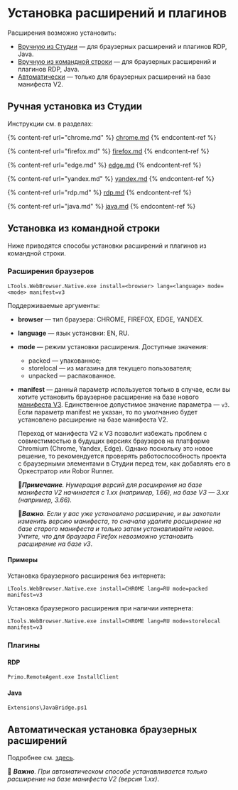 # Установка расширений и плагинов

Расширения возможно установить:
* [Вручную из Студии](https://docs.primo-rpa.ru/primo-rpa/primo-studio/settings/plugin-install#ruchnaya-ustanovka-iz-studii) — для браузерных расширений и плагинов RDP, Java.
* [Вручную из командной строки](https://docs.primo-rpa.ru/primo-rpa/primo-studio/settings/plugin-install#ustanovka-iz-komandnoi-stroki) — для браузерных расширений и плагинов RDP, Java.
* [Автоматически](https://docs.primo-rpa.ru/primo-rpa/primo-studio/settings/autoinstall-browser-extension) — только для браузерных расширений на базе манифеста V2.

## Ручная установка из Студии

Инструкции см. в разделах:

{% content-ref url="chrome.md" %}
[chrome.md](chrome.md)
{% endcontent-ref %}

{% content-ref url="firefox.md" %}
[firefox.md](firefox.md)
{% endcontent-ref %}

{% content-ref url="edge.md" %}
[edge.md](edge.md)
{% endcontent-ref %}

{% content-ref url="yandex.md" %}
[yandex.md](yandex.md)
{% endcontent-ref %}

{% content-ref url="rdp.md" %}
[rdp.md](rdp.md)
{% endcontent-ref %} 

{% content-ref url="java.md" %}
[java.md](java.md)
{% endcontent-ref %}


## Установка из командной строки

Ниже приводятся способы установки расширений и плагинов из командной строки.

### Расширения браузеров

```
LTools.WebBrowser.Native.exe install=<browser> lang=<language> mode=<mode> manifest=v3
```
Поддерживаемые аргументы:
* **browser** — тип браузера: CHROME, FIREFOX, EDGE, YANDEX.
* **language** — язык установки: EN, RU.
* **mode** — режим установки расширения. Доступные значения:
  * packed — упакованное;
  * storelocal — из магазина для текущего  пользователя;
  * unpacked — распакованное.
* **manifest** — данный параметр используется только в случае, если вы хотите установить браузерное расширение на базе нового [манифеста V3](https://developer.chrome.com/docs/extensions/develop/migrate/what-is-mv3?hl=ru). Единственное допустимое значение параметра — `v3`. Если параметр manifest не указан, то по умолчанию будет установлено расширение на базе манифеста V2.

  Переход от манифеста V2 к V3 позволит избежать проблем с совместимостью в будущих версиях браузеров на платформе Chromium (Chrome, Yandex, Edge). Однако поскольку это новое решение, то рекомендуется проверять работоспособность проекта с браузерными элементами в Студии перед тем, как добавлять его в Оркестратор или Robor Runner. 

  :large_blue_diamond:***Примечание**. Нумерация версий для расширения на базе манифеста V2 начинается с 1.xx (например, 1.66), на базе V3 — 3.xx (например, 3.66).*
 
  :large_orange_diamond:***Важно**. Если у вас уже установлено расширение, и вы захотели изменить версию манифеста, то сначала удалите расширение на базе старого манифеста и только затем устанавливайте новое. Учтите, что для браузера Firefox невозможно установить расширение на базе v3*.



#### Примеры 

Установка браузерного расширения без интернета:
```
LTools.WebBrowser.Native.exe install=CHROME lang=RU mode=packed manifest=v3
```

Установка браузерного расширения при наличии интернета:
```
LTools.WebBrowser.Native.exe install=CHROME lang=RU mode=storelocal manifest=v3
```

### Плагины

#### RDP

```
Primo.RemoteAgent.exe InstallClient
```

#### Java

```
Extensions\JavaBridge.ps1
```


## Автоматическая установка браузерных расширений

Подробнее см. [здесь](https://docs.primo-rpa.ru/primo-rpa/primo-studio/settings/autoinstall-browser-extension).

:large_orange_diamond: ***Важно**. При автоматическом способе устанавливается только расширение на базе манифеста V2 (версия 1.xx)*.


